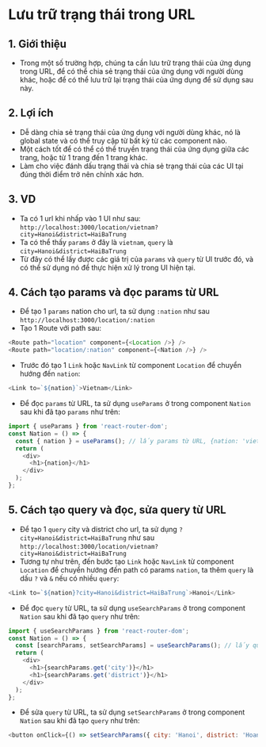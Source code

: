 # Lưu trữ trạng thái trong URL

## 1. Giới thiệu
- Trong một số trường hợp, chúng ta cần lưu trữ trạng thái của ứng dụng trong URL, để có thể chia sẻ trạng thái của ứng dụng với người dùng khác, hoặc để có thể lưu trữ lại trạng thái của ứng dụng để sử dụng sau này.

## 2. Lợi ích
- Dễ dàng chia sẻ trạng thái của ứng dụng với người dùng khác, nó là global state và có thể truy cập từ bất kỳ từ các component nào.
- Một cách tốt để có thể có thể truyền trạng thái của ứng dụng giữa các trang, hoặc từ 1 trang đến 1 trang khác.
- Làm cho việc đánh dấu trạng thái và chia sẻ trạng thái của các UI tại đúng thời điểm trở nên chính xác hơn.

## 3. VD
- Ta có 1 url khi nhấp vào 1 UI như sau: `http://localhost:3000/location/vietnam?city=Hanoi&district=HaiBaTrung`
- Ta có thể thấy `params` ở đây là `vietnam`, `query` là `city=Hanoi&district=HaiBaTrung`
- Từ đây có thể lấy được các giá trị của `params` và `query` từ UI trước đó, và có thể sử dụng nó để thực hiện xử lý trong UI hiện tại.

## 4. Cách tạo params và đọc params từ URL
- Để tạo 1 `params` nation cho url, ta sử dụng `:nation` như sau `http://localhost:3000/location/:nation`
- Tạo 1 Route với path sau:
```javascript
<Route path="location" component={<Location />} />
<Route path="location/:nation" component={<Nation />} />
```
- Trước đó tạo 1 `Link` hoặc `NavLink` từ component `Location` để chuyển hướng đến `nation`:
```javascript
<Link to=`${nation}`>Vietnam</Link>
```
- Để đọc `params` từ URL, ta sử dụng `useParams` ở trong component `Nation` sau khi đã tạo `params` như trên:
```javascript
import { useParams } from 'react-router-dom';
const Nation = () => {
  const { nation } = useParams(); // lấy params từ URL, {nation: 'vietnam'}
  return (
    <div>
      <h1>{nation}</h1>
    </div>
  );
};
```
## 5. Cách tạo query và đọc, sửa query từ URL
- Để tạo 1 `query` city và district cho url, ta sử dụng `?city=Hanoi&district=HaiBaTrung` như sau `http://localhost:3000/location/vietnam?city=Hanoi&district=HaiBaTrung`
- Tương tự như trên, đến bước tạo `Link` hoặc `NavLink` từ component `Location` để chuyển hướng đến path có params `nation`, ta thêm `query` là dấu `?` và `&` nếu có nhiều `query`:
```javascript
<Link to=`${nation}?city=Hanoi&district=HaiBaTrung`>Hanoi</Link>
```
- Để đọc `query` từ URL, ta sử dụng `useSearchParams` ở trong component `Nation` sau khi đã tạo `query` như trên:
```javascript
import { useSearchParams } from 'react-router-dom';
const Nation = () => {
  const [searchParams, setSearchParams] = useSearchParams(); // lấy query từ URL, {city: 'Hanoi', district: 'HaiBaTrung'}
  return (
    <div>
      <h1>{searchParams.get('city')}</h1>
      <h1>{searchParams.get('district')}</h1>
    </div>
  );
};
```
- Để sửa `query` từ URL, ta sử dụng `setSearchParams` ở trong component `Nation` sau khi đã tạo `query` như trên:
```javascript
<button onClick={() => setSearchParams({ city: 'Hanoi', district: 'HoanKiem' })}>Change</button>
```